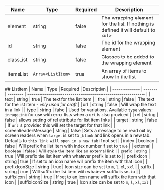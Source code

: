 | Name      | Type              | Required | Description                                                                        |
| --------- | ----------------- | -------- | ---------------------------------------------------------------------------------- |
| element   | string            | false    | The wrapping element for the list. If nothing is defined it will default to `<ul>` |
| id        | string            | false    | The id for the wrapping element                                                    |
| classList | string            | false    | Classes to be added to the wrapping element                                        |
| itemsList | `Array<ListItem>` | true     | An array of items to show in the list                                              |

## ListItem
| Name | Type | Required | Description |
| -------------- | ------- | -------- | ------------------------------------------------------------ |
| text | string | true | The text for the list item |
| title | string | false | The text for the list item - _only used for craft_ |
| url | string | false | Will wrap the text in a link |
| type | string | false | Used for variations. Available `type` values: `inPageLink` for use with error lists when a `url` is also provided |
| rel | string | false | allows setting of rel attribute for list item links |
| target | string | false | If `url` is provided this will set the target for that link |
| screenReaderMessage | string | false | Sets a message to be read out by screen readers when `target` is set to `_blank` and link opens in a new tab. Defaults to `this link will open in a new tab` if not set |
| index | boolean | false | Will prefix the list item with index number if set to `true` |
| external | boolean | false | Will style the item like an external link |
| prefix | string | true | Will prefix the list item with whatever prefix is set to |
| prefixIcon | string | true | If set to an icon name will prefix the item with that icon |
| prefixIconSize | string | true | Icon size can be set to `m`, `l`, `xl`, `xxl` |
| suffix | string | true | Will suffix the list item with whatever suffix is set to |
| suffixIcon | string | true | If set to an icon name will suffix the item with that icon |
| suffixIconSize | string | true | Icon size can be set to `m`, `l`, `xl`, `xxl` |
